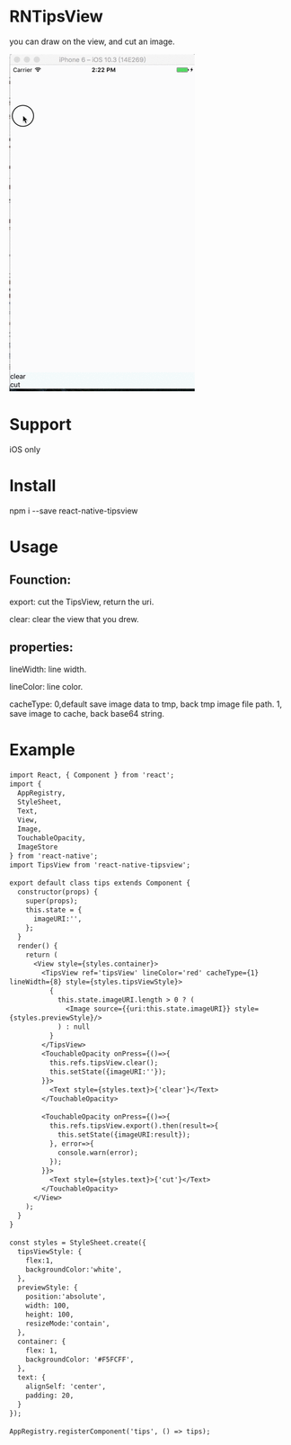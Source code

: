 # RNTipsView

you can draw on the view, and cut an image.

![](https://github.com/MagicalYan/RNTipsView/blob/master/snapshot.gif?raw=true)

# Support

iOS only

# Install
npm i --save react-native-tipsview

# Usage
## Founction:

export: cut the TipsView, return the uri.

clear: clear the view that you drew.

## properties:
lineWidth: line width.

lineColor: line color.

cacheType: 0,default save image data to tmp, back tmp image file path. 1, save image to cache, back base64 string.

# Example

```
import React, { Component } from 'react';
import {
  AppRegistry,
  StyleSheet,
  Text,
  View,
  Image,
  TouchableOpacity,
  ImageStore
} from 'react-native';
import TipsView from 'react-native-tipsview';

export default class tips extends Component {
  constructor(props) {
    super(props);
    this.state = {
      imageURI:'',
    };
  }
  render() {
    return (
      <View style={styles.container}>
        <TipsView ref='tipsView' lineColor='red' cacheType={1} lineWidth={8} style={styles.tipsViewStyle}>
          {
            this.state.imageURI.length > 0 ? (
              <Image source={{uri:this.state.imageURI}} style={styles.previewStyle}/>
            ) : null
          }
        </TipsView>
        <TouchableOpacity onPress={()=>{
          this.refs.tipsView.clear();
          this.setState({imageURI:''});
        }}>
          <Text style={styles.text}>{'clear'}</Text>
        </TouchableOpacity>

        <TouchableOpacity onPress={()=>{
          this.refs.tipsView.export().then(result=>{
            this.setState({imageURI:result});
          }, error=>{
            console.warn(error);
          });
        }}>
          <Text style={styles.text}>{'cut'}</Text>
        </TouchableOpacity>
      </View>
    );
  }
}

const styles = StyleSheet.create({
  tipsViewStyle: {
    flex:1,
    backgroundColor:'white',
  },
  previewStyle: {
    position:'absolute',
    width: 100,
    height: 100,
    resizeMode:'contain',
  },
  container: {
    flex: 1,
    backgroundColor: '#F5FCFF',
  },
  text: {
    alignSelf: 'center',
    padding: 20,
  }
});

AppRegistry.registerComponent('tips', () => tips);
```
